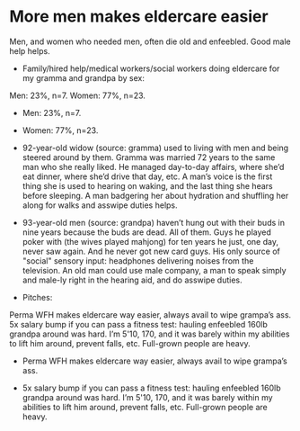 # More men makes eldercare easier

Men, and women who needed men, often die old and enfeebled. Good male help helps.

- Family/hired help/medical workers/social workers doing eldercare for my gramma and grandpa by sex:
    
Men: 23%, n=7.
Women: 77%, n=23.

- Men: 23%, n=7.

- Women: 77%, n=23.

- 92-year-old widow (source: gramma) used to living with men and being steered around by them. Gramma was married 72 years to the same man who she really liked. He managed day-to-day affairs, where she’d eat dinner, where she’d drive that day, etc. A man’s voice is the first thing she is used to hearing on waking, and the last thing she hears before sleeping. A man badgering her about hydration and shuffling her along for walks and asswipe duties helps.

- 93-year-old men (source: grandpa) haven’t hung out with their buds in nine years because the buds are dead. All of them. Guys he played poker with (the wives played mahjong) for ten years he just, one day, never saw again. And he never got new card guys. His only source of "social" sensory input: headphones delivering noises from the television. An old man could use male company, a man to speak simply and male-ly right in the hearing aid, and do asswipe duties.

- Pitches:
    
Perma WFH makes eldercare way easier, always avail to wipe grampa’s ass.
5x salary bump if you can pass a fitness test: hauling enfeebled 160lb grandpa around was hard. I’m 5'10, 170, and it was barely within my abilities to lift him around, prevent falls, etc. Full-grown people are heavy.



- Perma WFH makes eldercare way easier, always avail to wipe grampa’s ass.

- 5x salary bump if you can pass a fitness test: hauling enfeebled 160lb grandpa around was hard. I’m 5'10, 170, and it was barely within my abilities to lift him around, prevent falls, etc. Full-grown people are heavy.
